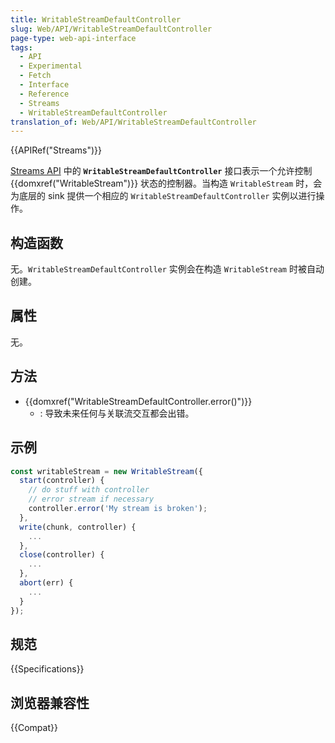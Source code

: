 ```yaml
---
title: WritableStreamDefaultController
slug: Web/API/WritableStreamDefaultController
page-type: web-api-interface
tags:
  - API
  - Experimental
  - Fetch
  - Interface
  - Reference
  - Streams
  - WritableStreamDefaultController
translation_of: Web/API/WritableStreamDefaultController
---
```

{{APIRef("Streams")}}

[Streams API](/zh-CN/docs/Web/API/Streams_API) 中的 **`WritableStreamDefaultController`** 接口表示一个允许控制 {{domxref("WritableStream")}} 状态的控制器。当构造 `WritableStream` 时，会为底层的 sink 提供一个相应的 `WritableStreamDefaultController` 实例以进行操作。

## 构造函数

无。`WritableStreamDefaultController` 实例会在构造 `WritableStream` 时被自动创建。

## 属性

无。

## 方法

- {{domxref("WritableStreamDefaultController.error()")}}
  - : 导致未来任何与关联流交互都会出错。

## 示例

```js
const writableStream = new WritableStream({
  start(controller) {
    // do stuff with controller
    // error stream if necessary
    controller.error('My stream is broken');
  },
  write(chunk, controller) {
    ...
  },
  close(controller) {
    ...
  },
  abort(err) {
    ...
  }
});
```

## 规范

{{Specifications}}

## 浏览器兼容性

{{Compat}}
